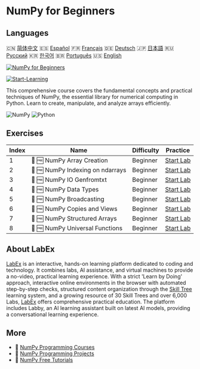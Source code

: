 # NumPy for Beginners

## Languages

🇨🇳 [简体中文](README_zh.md) 🇪🇸 [Español](README_es.md) 🇫🇷 [Français](README_fr.md) 🇩🇪 [Deutsch](README_de.md) 🇯🇵 [日本語](README_ja.md) 🇷🇺 [Русский](README_ru.md) 🇰🇷 [한국어](README_ko.md) 🇧🇷 [Português](README_pt.md) 🇺🇸 [English](README.md) 

[![NumPy for Beginners](https://cover-creator.labex.io/numpy-for-beginners.png)](https://labex.io/courses/numpy-for-beginners)

[![Start-Learning](https://img.shields.io/badge/Start-Learning-whitesmoke?style=for-the-badge)](https://labex.io/courses/numpy-for-beginners)

This comprehensive course covers the fundamental concepts and practical techniques of NumPy, the essential library for numerical computing in Python. Learn to create, manipulate, and analyze arrays efficiently.

![NumPy](https://img.shields.io/badge/NumPy-whitesmoke?style=for-the-badge&logo=numpy)
![Python](https://img.shields.io/badge/Python-whitesmoke?style=for-the-badge&logo=python)


## Exercises

|   Index | Name                             | Difficulty   | Practice                                                                                                                         |
|---------|----------------------------------|--------------|----------------------------------------------------------------------------------------------------------------------------------|
|       1 | 🧩 🆓 NumPy Array Creation       | Beginner     | <a target='_blank' href='https://labex.io/labs/numpy-numpy-array-creation-596338?course=numpy-for-beginners'>Start Lab</a>       |
|       2 | 🧩 🆓 NumPy Indexing on ndarrays | Beginner     | <a target='_blank' href='https://labex.io/labs/numpy-numpy-indexing-on-ndarrays-596339?course=numpy-for-beginners'>Start Lab</a> |
|       3 | 🧩 🆓 NumPy IO Genfromtxt        | Beginner     | <a target='_blank' href='https://labex.io/labs/numpy-numpy-io-genfromtxt-596340?course=numpy-for-beginners'>Start Lab</a>        |
|       4 | 🧩 🆓 NumPy Data Types           | Beginner     | <a target='_blank' href='https://labex.io/labs/numpy-numpy-data-types-596341?course=numpy-for-beginners'>Start Lab</a>           |
|       5 | 🧩 🆓 NumPy Broadcasting         | Beginner     | <a target='_blank' href='https://labex.io/labs/numpy-numpy-broadcasting-596342?course=numpy-for-beginners'>Start Lab</a>         |
|       6 | 🧩 🆓 NumPy Copies and Views     | Beginner     | <a target='_blank' href='https://labex.io/labs/numpy-numpy-copies-and-views-596343?course=numpy-for-beginners'>Start Lab</a>     |
|       7 | 🧩 🆓 NumPy Structured Arrays    | Beginner     | <a target='_blank' href='https://labex.io/labs/numpy-numpy-structured-arrays-596344?course=numpy-for-beginners'>Start Lab</a>    |
|       8 | 🧩 🆓 NumPy Universal Functions  | Beginner     | <a target='_blank' href='https://labex.io/labs/numpy-numpy-universal-functions-596345?course=numpy-for-beginners'>Start Lab</a>  |

## About LabEx

[LabEx](https://labex.io) is an interactive, hands-on learning platform dedicated to coding and technology. It combines labs, AI assistance, and virtual machines to provide a no-video, practical learning experience. With a strict 'Learn by Doing' approach, interactive online environments in the browser with automated step-by-step checks, structured content organization through the [Skill Tree](https://labex.io/learn) learning system, and a growing resource of 30 Skill Trees and over 6,000 Labs, [LabEx](https://labex.io) offers comprehensive practical education. The platform includes Labby, an AI learning assistant built on latest AI models, providing a conversational learning experience.

## More

- 🔗 [NumPy Programming Courses](https://github.com/labex-labs/awesome-programming-courses)
- 🔗 [NumPy Programming Projects](https://github.com/labex-labs/awesome-programming-projects)
- 🔗 [NumPy Free Tutorials](https://github.com/labex-labs/numpy-free-tutorials)

